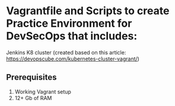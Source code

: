 # Vagrantfile and Scripts to create Practice Environment for DevSecOps that includes: 

Jenkins
K8 cluster (created based on this article: https://devopscube.com/kubernetes-cluster-vagrant/)

## Prerequisites

1. Working Vagrant setup
2. 12+ Gb of RAM